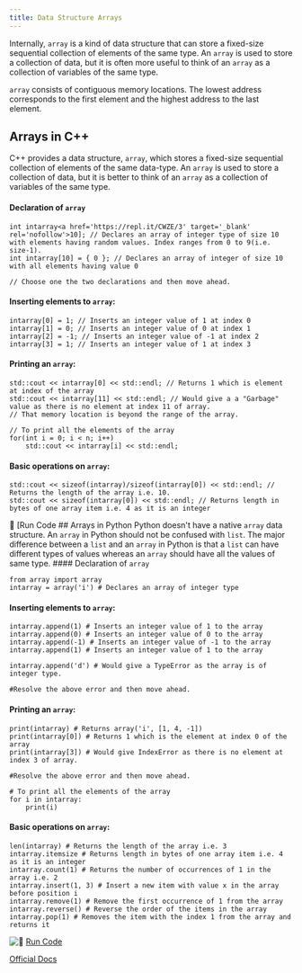 ```yaml
---
title: Data Structure Arrays
---
```

Internally, `array` is a kind of data structure that can store a fixed-size sequential collection of elements of the same type. An `array` is used to store a collection of data, but it is often more useful to think of an `array` as a collection of variables of the same type.

`array` consists of contiguous memory locations. The lowest address corresponds to the first element and the highest address to the last element.

## Arrays in C++

C++ provides a data structure, `array`, which stores a fixed-size sequential collection of elements of the same data-type. An `array` is used to store a collection of data, but it is better to think of an `array` as a collection of variables of the same type.

#### Declaration of `array`

    int intarray<a href='https://repl.it/CWZE/3' target='_blank' rel='nofollow'>10]; // Declares an array of integer type of size 10 with elements having random values. Index ranges from 0 to 9(i.e. size-1).
    int intarray[10] = { 0 }; // Declares an array of integer of size 10 with all elements having value 0

    // Choose one the two declarations and then move ahead.

#### Inserting elements to `array`:  

    intarray[0] = 1; // Inserts an integer value of 1 at index 0
    intarray[1] = 0; // Inserts an integer value of 0 at index 1
    intarray[2] = -1; // Inserts an integer value of -1 at index 2
    intarray[3] = 1; // Inserts an integer value of 1 at index 3

#### Printing an `array`:  

    std::cout << intarray[0] << std::endl; // Returns 1 which is element at index of the array
    std::cout << intarray[11] << std::endl; // Would give a a "Garbage" value as there is no element at index 11 of array.
    // That memory location is beyond the range of the array.

    // To print all the elements of the array
    for(int i = 0; i < n; i++)
    	std::cout << intarray[i] << std::endl;

#### Basic operations on `array`:  

    std::cout << sizeof(intarray)/sizeof(intarray[0]) << std::endl; // Returns the length of the array i.e. 10.
    std::cout << sizeof(intarray[0]) << std::endl; // Returns length in bytes of one array item i.e. 4 as it is an integer

:rocket: [Run Code</a> ## Arrays in Python Python doesn't have a native `array` data structure. An `array` in Python should not be confused with `list`. The major difference between a `list` and an `array` in Python is that a `list` can have different types of values whereas an `array` should have all the values of same type. #### Declaration of `array`  

    from array import array
    intarray = array('i') # Declares an array of integer type

#### Inserting elements to `array`:  

    intarray.append(1) # Inserts an integer value of 1 to the array
    intarray.append(0) # Inserts an integer value of 0 to the array
    intarray.append(-1) # Inserts an integer value of -1 to the array
    intarray.append(1) # Inserts an integer value of 1 to the array

    intarray.append('d') # Would give a TypeError as the array is of integer type.

    #Resolve the above error and then move ahead.

#### Printing an `array`:  

    print(intarray) # Returns array('i', [1, 4, -1])
    print(intarray[0]) # Returns 1 which is the element at index 0 of the array
    print(intarray[3]) # Would give IndexError as there is no element at index 3 of array.

    #Resolve the above error and then move ahead.

    # To print all the elements of the array
    for i in intarray:
    	print(i)

#### Basic operations on `array`:  

    len(intarray) # Returns the length of the array i.e. 3
    intarray.itemsize # Returns length in bytes of one array item i.e. 4 as it is an integer
    intarray.count(1) # Returns the number of occurrences of 1 in the array i.e. 2
    intarray.insert(1, 3) # Insert a new item with value x in the array before position i
    intarray.remove(1) # Remove the first occurrence of 1 from the array
    intarray.reverse() # Reverse the order of the items in the array
    intarray.pop(1) # Removes the item with the index 1 from the array and returns it

![:rocket:](//forum.freecodecamp.com/images/emoji/emoji_one/rocket.png?v=2 ":rocket:") <a href='https://repl.it/CWJB' target='_blank' rel='nofollow'>Run Code</a>

<a href='https://docs.python.org/3.5/library/array.html' target='_blank' rel='nofollow'>Official Docs</a>